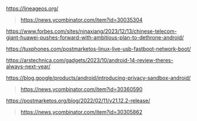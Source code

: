 https://lineageos.org/
> https://news.ycombinator.com/item?id=30035304

https://www.forbes.com/sites/ninaxiang/2023/12/13/chinese-telecom-giant-huawei-pushes-forward-with-ambitious-plan-to-dethrone-android/

https://tuxphones.com/postmarketos-linux-live-usb-fastboot-network-boot/

https://arstechnica.com/gadgets/2023/10/android-14-review-theres-always-next-year/

https://blog.google/products/android/introducing-privacy-sandbox-android/
> https://news.ycombinator.com/item?id=30360590

https://postmarketos.org/blog/2022/02/11/v21.12.2-release/
> https://news.ycombinator.com/item?id=30305862